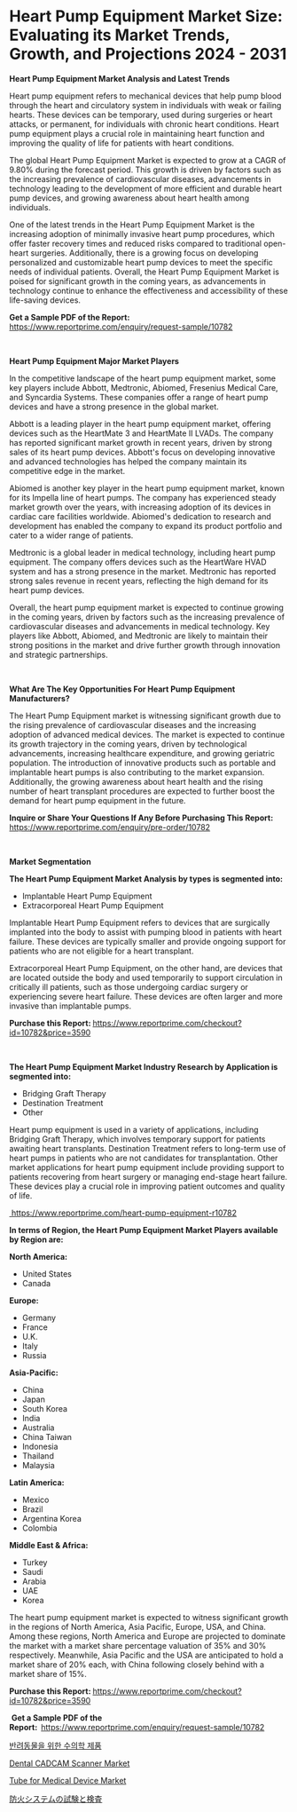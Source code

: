 <p><h1>Heart Pump Equipment Market Size: Evaluating its Market Trends, Growth, and Projections 2024 - 2031</h1></p><p><strong>Heart Pump Equipment Market Analysis and Latest Trends</strong></p>
<p><p>Heart pump equipment refers to mechanical devices that help pump blood through the heart and circulatory system in individuals with weak or failing hearts. These devices can be temporary, used during surgeries or heart attacks, or permanent, for individuals with chronic heart conditions. Heart pump equipment plays a crucial role in maintaining heart function and improving the quality of life for patients with heart conditions.</p><p>The global Heart Pump Equipment Market is expected to grow at a CAGR of 9.80% during the forecast period. This growth is driven by factors such as the increasing prevalence of cardiovascular diseases, advancements in technology leading to the development of more efficient and durable heart pump devices, and growing awareness about heart health among individuals.</p><p>One of the latest trends in the Heart Pump Equipment Market is the increasing adoption of minimally invasive heart pump procedures, which offer faster recovery times and reduced risks compared to traditional open-heart surgeries. Additionally, there is a growing focus on developing personalized and customizable heart pump devices to meet the specific needs of individual patients. Overall, the Heart Pump Equipment Market is poised for significant growth in the coming years, as advancements in technology continue to enhance the effectiveness and accessibility of these life-saving devices.</p></p>
<p><strong>Get a Sample PDF of the Report:&nbsp;</strong> <a href="https://www.reportprime.com/enquiry/request-sample/10782">https://www.reportprime.com/enquiry/request-sample/10782</a></p>
<p>&nbsp;</p>
<p><strong>Heart Pump Equipment Major Market Players</strong></p>
<p><p>In the competitive landscape of the heart pump equipment market, some key players include Abbott, Medtronic, Abiomed, Fresenius Medical Care, and Syncardia Systems. These companies offer a range of heart pump devices and have a strong presence in the global market.</p><p>Abbott is a leading player in the heart pump equipment market, offering devices such as the HeartMate 3 and HeartMate II LVADs. The company has reported significant market growth in recent years, driven by strong sales of its heart pump devices. Abbott's focus on developing innovative and advanced technologies has helped the company maintain its competitive edge in the market.</p><p>Abiomed is another key player in the heart pump equipment market, known for its Impella line of heart pumps. The company has experienced steady market growth over the years, with increasing adoption of its devices in cardiac care facilities worldwide. Abiomed's dedication to research and development has enabled the company to expand its product portfolio and cater to a wider range of patients.</p><p>Medtronic is a global leader in medical technology, including heart pump equipment. The company offers devices such as the HeartWare HVAD system and has a strong presence in the market. Medtronic has reported strong sales revenue in recent years, reflecting the high demand for its heart pump devices.</p><p>Overall, the heart pump equipment market is expected to continue growing in the coming years, driven by factors such as the increasing prevalence of cardiovascular diseases and advancements in medical technology. Key players like Abbott, Abiomed, and Medtronic are likely to maintain their strong positions in the market and drive further growth through innovation and strategic partnerships.</p></p>
<p>&nbsp;</p>
<p><strong>What Are The Key Opportunities For Heart Pump Equipment Manufacturers?</strong></p>
<p><p>The Heart Pump Equipment market is witnessing significant growth due to the rising prevalence of cardiovascular diseases and the increasing adoption of advanced medical devices. The market is expected to continue its growth trajectory in the coming years, driven by technological advancements, increasing healthcare expenditure, and growing geriatric population. The introduction of innovative products such as portable and implantable heart pumps is also contributing to the market expansion. Additionally, the growing awareness about heart health and the rising number of heart transplant procedures are expected to further boost the demand for heart pump equipment in the future.</p></p>
<p><strong>Inquire or Share Your Questions If Any Before Purchasing This Report:</strong> <a href="https://www.reportprime.com/enquiry/pre-order/10782">https://www.reportprime.com/enquiry/pre-order/10782</a></p>
<p>&nbsp;</p>
<p><strong>Market Segmentation</strong></p>
<p><strong>The Heart Pump Equipment Market Analysis by types is segmented into:</strong></p>
<p><ul><li>Implantable Heart Pump Equipment</li><li>Extracorporeal Heart Pump Equipment</li></ul></p>
<p><p>Implantable Heart Pump Equipment refers to devices that are surgically implanted into the body to assist with pumping blood in patients with heart failure. These devices are typically smaller and provide ongoing support for patients who are not eligible for a heart transplant. </p><p>Extracorporeal Heart Pump Equipment, on the other hand, are devices that are located outside the body and used temporarily to support circulation in critically ill patients, such as those undergoing cardiac surgery or experiencing severe heart failure. These devices are often larger and more invasive than implantable pumps.</p></p>
<p><strong>Purchase this Report:&nbsp;</strong><a href="https://www.reportprime.com/checkout?id=10782&price=3590">https://www.reportprime.com/checkout?id=10782&price=3590</a></p>
<p>&nbsp;</p>
<p><strong>The Heart Pump Equipment Market Industry Research by Application is segmented into:</strong></p>
<p><ul><li>Bridging Graft Therapy</li><li>Destination Treatment</li><li>Other</li></ul></p>
<p><p>Heart pump equipment is used in a variety of applications, including Bridging Graft Therapy, which involves temporary support for patients awaiting heart transplants. Destination Treatment refers to long-term use of heart pumps in patients who are not candidates for transplantation. Other market applications for heart pump equipment include providing support to patients recovering from heart surgery or managing end-stage heart failure. These devices play a crucial role in improving patient outcomes and quality of life.</p></p>
<p><a href="https://www.reportprime.com/heart-pump-equipment-r10782">&nbsp;https://www.reportprime.com/heart-pump-equipment-r10782</a></p>
<p><strong>In terms of Region, the Heart Pump Equipment Market Players available by Region are:</strong></p>
<p>
    <p> <strong> North America: </strong>
        <ul>
            <li>United States</li>
            <li>Canada</li>
        </ul>
        </p> 
    <p> <strong> Europe: </strong>
        <ul>
            <li>Germany</li>
            <li>France</li>
            <li>U.K.</li>
            <li>Italy</li>
            <li>Russia</li>
        </ul>
        </p> 
    <p> <strong> Asia-Pacific: </strong>
        <ul>
            <li>China</li>
            <li>Japan</li>
            <li>South Korea</li>
            <li>India</li>
            <li>Australia</li>
            <li>China Taiwan</li>
            <li>Indonesia</li>
            <li>Thailand</li>
            <li>Malaysia</li>
        </ul>
        </p> 
    <p> <strong> Latin America: </strong>
        <ul>
            <li>Mexico</li>
            <li>Brazil</li>
            <li>Argentina Korea</li>
            <li>Colombia</li>
        </ul>
        </p> 
    <p> <strong> Middle East & Africa: </strong>
        <ul>
            <li>Turkey</li>
            <li>Saudi</li>
            <li>Arabia</li>
            <li>UAE</li>
            <li>Korea</li>
        </ul>
    </p>
    </p>
<p><p>The heart pump equipment market is expected to witness significant growth in the regions of North America, Asia Pacific, Europe, USA, and China. Among these regions, North America and Europe are projected to dominate the market with a market share percentage valuation of 35% and 30% respectively. Meanwhile, Asia Pacific and the USA are anticipated to hold a market share of 20% each, with China following closely behind with a market share of 15%.</p></p>
<p><strong>Purchase this Report: </strong><a href="https://www.reportprime.com/checkout?id=10782&price=3590">https://www.reportprime.com/checkout?id=10782&price=3590</a></p>
<p>&nbsp;<strong>Get a Sample PDF of the Report:&nbsp;&nbsp;</strong><a href="https://www.reportprime.com/enquiry/request-sample/10782">https://www.reportprime.com/enquiry/request-sample/10782</a></p>
<p><strong></strong></p>
<p><p><a href="https://github.com/langcat852024/Market-Research-Report-List-1/blob/main/4952844122347.md">반려동물을 위한 수의학 제품</a></p><p><a href="https://github.com/thereveren80/Market-Research-Report-List-1/blob/main/dental-cadcam-scanner-market.md">Dental CADCAM Scanner Market</a></p><p><a href="https://github.com/whpnbwim9/Market-Research-Report-List-1/blob/main/tube-for-medical-device-market.md">Tube for Medical Device Market</a></p><p><a href="https://github.com/DudleyFerry/Market-Research-Report-List-1/blob/main/887955699545.md">防火システムの試験と検査</a></p></p>